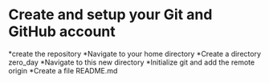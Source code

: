 # Create and setup your Git and GitHub account
*create the repository
*Navigate to your home directory
*Create a directory zero_day
*Navigate to this new directory
*Initialize git and add the remote origin
*Create a file README.md
